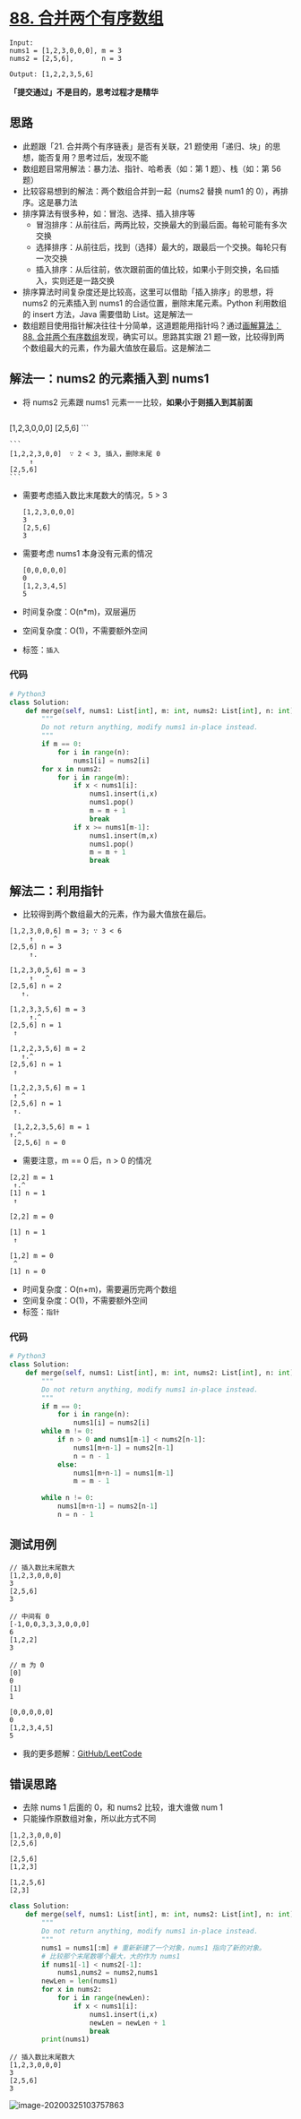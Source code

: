 # [88. 合并两个有序数组](https://leetcode-cn.com/problems/merge-sorted-array/)

```
Input:
nums1 = [1,2,3,0,0,0], m = 3
nums2 = [2,5,6],       n = 3

Output: [1,2,2,3,5,6]
```

**「提交通过」不是目的，思考过程才是精华**

## 思路

- 此题跟「21. 合并两个有序链表」是否有关联，21 题使用「递归、块」的思想，能否复用？思考过后，发现不能
- 数组题目常用解法：暴力法、指针、哈希表（如：第 1 题）、栈（如：第 56 题）
- 比较容易想到的解法：两个数组合并到一起（nums2 替换 num1 的 0），再排序。这是暴力法
- 排序算法有很多种，如：冒泡、选择、插入排序等
  - 冒泡排序：从前往后，两两比较，交换最大的到最后面。每轮可能有多次交换
  - 选择排序：从前往后，找到（选择）最大的，跟最后一个交换。每轮只有一次交换
  - 插入排序：从后往前，依次跟前面的值比较，如果小于则交换，名曰插入，实则还是一路交换
- 排序算法时间复杂度还是比较高，这里可以借助「插入排序」的思想，将 nums2 的元素插入到 nums1 的合适位置，删除末尾元素。Python 利用数组的 insert 方法，Java 需要借助 List。这是解法一
- 数组题目使用指针解决往往十分简单，这道题能用指针吗？通过[画解算法：88. 合并两个有序数组](https://leetcode-cn.com/problems/merge-sorted-array/solution/hua-jie-suan-fa-88-he-bing-liang-ge-you-xu-shu-zu-/)发现，确实可以。思路其实跟 21 题一致，比较得到两个数组最大的元素，作为最大值放在最后。这是解法二

## 解法一：nums2 的元素插入到 nums1

- 将 nums2 元素跟 nums1 元素一一比较，**如果小于则插入到其前面**

    ```
[1,2,3,0,0,0]
    [2,5,6]
    ```
    
    ```
    [1,2,2,3,0,0]  ∵ 2 < 3, 插入，删除末尾 0
         ↑
    [2,5,6]
    ```

- 需要考虑插入数比末尾数大的情况，5 > 3

  ```
  [1,2,3,0,0,0]
  3
  [2,5,6]
  3
  ```
  
- 需要考虑 nums1 本身没有元素的情况

  ```
  [0,0,0,0,0]
  0
  [1,2,3,4,5]
  5
  ```
  
- 时间复杂度：O(n*m)，双层遍历

- 空间复杂度：O(1)，不需要额外空间

- 标签：`插入`
### 代码

```Python
# Python3
class Solution:
    def merge(self, nums1: List[int], m: int, nums2: List[int], n: int) -> None:
        """
        Do not return anything, modify nums1 in-place instead.
        """
        if m == 0:
            for i in range(n):
                nums1[i] = nums2[i]
        for x in nums2:
            for i in range(m):
                if x < nums1[i]:
                    nums1.insert(i,x)
                    nums1.pop()
                    m = m + 1
                    break
                if x >= nums1[m-1]:
                    nums1.insert(m,x)
                    nums1.pop()
                    m = m + 1
                    break
```

## 解法二：利用指针

- 比较得到两个数组最大的元素，作为最大值放在最后。

```
[1,2,3,0,0,6] m = 3; ∵ 3 < 6
     ↑     ^
[2,5,6] n = 3
     ↑.
```

```
[1,2,3,0,5,6] m = 3
     ↑   ^
[2,5,6] n = 2
   ↑.
```

```
[1,2,3,3,5,6] m = 3
     ↑.^
[2,5,6] n = 1
 ↑
```

```
[1,2,2,3,5,6] m = 2
   ↑.^
[2,5,6] n = 1
 ↑
```

```
[1,2,2,3,5,6] m = 1
 ↑ ^
[2,5,6] n = 1
 ↑.
```

```
 [1,2,2,3,5,6] m = 1
↑.^
 [2,5,6] n = 0

```

- 需要注意，m == 0 后，n > 0 的情况

```
[2,2] m = 1
 ↑.^
[1] n = 1
 ↑
```

```
[2,2] m = 0
   
[1] n = 1
 ↑
```

```
[1,2] m = 0
 ^ 
[1] n = 0

```

- 时间复杂度：O(n+m)，需要遍历完两个数组
- 空间复杂度：O(1)，不需要额外空间
- 标签：`指针`

### 代码

```Python
# Python3
class Solution:
    def merge(self, nums1: List[int], m: int, nums2: List[int], n: int) -> None:
        """
        Do not return anything, modify nums1 in-place instead.
        """
        if m == 0:
            for i in range(n):
                nums1[i] = nums2[i]
        while m != 0:
            if n > 0 and nums1[m-1] < nums2[n-1]:
                nums1[m+n-1] = nums2[n-1]
                n = n - 1
            else:
                nums1[m+n-1] = nums1[m-1]
                m = m - 1 
                
        while n != 0:
            nums1[m+n-1] = nums2[n-1]
            n = n - 1
```

## 测试用例

```\
// 插入数比末尾数大
[1,2,3,0,0,0]
3
[2,5,6]
3
```

```
// 中间有 0
[-1,0,0,3,3,3,0,0,0]
6
[1,2,2]
3
```

```
// m 为 0
[0]
0
[1]
1

[0,0,0,0,0]
0
[1,2,3,4,5]
5
```

- 我的更多题解：[GitHub/LeetCode](https://github.com/DeppWang/LeetCode)

## 错误思路

- 去除 nums 1 后面的 0，和 nums2 比较，谁大谁做 num 1
- 只能操作原数组对象，所以此方式不同

```
[1,2,3,0,0,0]
[2,5,6]
```

```
[2,5,6]
[1,2,3]
```

```
[1,2,5,6]
[2,3]
```

```Python
class Solution:
    def merge(self, nums1: List[int], m: int, nums2: List[int], n: int) -> None:
        """
        Do not return anything, modify nums1 in-place instead.
        """
        nums1 = nums1[:m] # 重新新建了一个对象，nums1 指向了新的对象。
        # 比较那个末尾数哪个最大，大的作为 nums1
        if nums1[-1] < nums2[-1]:
            nums1,nums2 = nums2,nums1
        newLen = len(nums1)
        for x in nums2:
            for i in range(newLen):
                if x < nums1[i]:
                    nums1.insert(i,x)
                    newLen = newLen + 1
                    break
        print(nums1)
```

```
// 插入数比末尾数大
[1,2,3,0,0,0]
3
[2,5,6]
3
```

![image-20200325103757863](https://deppwang.oss-cn-beijing.aliyuncs.com/blog/2020-03-25-023758.png)



